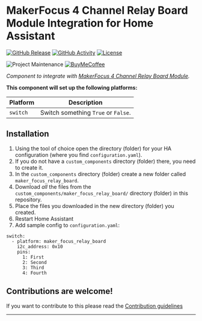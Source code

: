 # MakerFocus 4 Channel Relay Board Module Integration for Home Assistant

[![GitHub Release][releases-shield]][releases]
[![GitHub Activity][commits-shield]][commits]
[![License][license-shield]](LICENSE)

![Project Maintenance][maintenance-shield]
[![BuyMeCoffee][buymecoffeebadge]][buymecoffee]


_Component to integrate with [MakerFocus 4 Channel Relay Board Module][makerfocus]._

**This component will set up the following platforms:**

Platform | Description
-- | --
`switch` | Switch something `True` or `False`.

## Installation

1. Using the tool of choice open the directory (folder) for your HA configuration (where you find `configuration.yaml`).
2. If you do not have a `custom_components` directory (folder) there, you need to create it.
3. In the `custom_components` directory (folder) create a new folder called `maker_focus_relay_board`.
4. Download _all_ the files from the `custom_components/maker_focus_relay_board/` directory (folder) in this repository.
5. Place the files you downloaded in the new directory (folder) you created.
6. Restart Home Assistant
7. Add sample config to `configuration.yaml`:

```
switch:
  - platform: maker_focus_relay_board
    i2c_address: 0x10
    pins:
      1: First
      2: Second
      3: Third
      4: Fourth
```


## Contributions are welcome!

If you want to contribute to this please read the [Contribution guidelines](CONTRIBUTING.md)

***

[releases-shield]: https://img.shields.io/github/release/Misiu/maker_focus_relay_board.svg?style=for-the-badge
[releases]: https://github.com/Misiu/maker_focus_relay_board/releases

[commits-shield]: https://img.shields.io/github/commit-activity/y/Misiu/maker_focus_relay_board.svg?style=for-the-badge
[commits]: https://github.com/Misiu/maker_focus_relay_board/commits/master

[license-shield]: https://img.shields.io/github/license/Misiu/maker_focus_relay_board.svg?style=for-the-badge

[makerfocus]: https://www.makerfocus.com/products/raspberry-pi-expansion-board-4-channel-relay-board-module-for-raspberry-pi-4b-3-model-b-raspberry-pi-3-2-model-b
[buymecoffee]: https://www.buymeacoffee.com/Misiu
[buymecoffeebadge]: https://img.shields.io/badge/buy%20me%20a%20coffee-donate-yellow.svg?style=for-the-badge

[maintenance-shield]: https://img.shields.io/badge/maintainer-%40Misiu-blue.svg?style=for-the-badge
